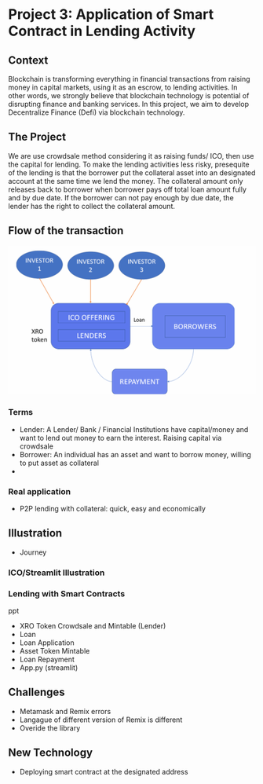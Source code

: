 # Project 3: Application of Smart Contract in Lending Activity

## Context

Blockchain is transforming everything in financial transactions from raising money in capital markets, using it as an escrow, to lending activities. In other words, we strongly believe that blockchain technology is potential of disrupting finance and banking services. In this project, we aim to develop Decentralize Finance (Defi) via blockchain technology. 

## The Project

We are use crowdsale method considering it as raising funds/ ICO, then use the capital for lending. To make the lending activities less risky, presequite of the lending is that the borrower put the collateral asset into an designated account at the same time we lend the money. The collateral amount only releases back to borrower when borrower pays off total loan amount fully and by due date. If the borrower can not pay enough by due date, the lender has the right to collect the collateral amount. 


## Flow of the transaction 


![alt=""](nimai/loan.png)


### Terms 
- Lender: A Lender/ Bank / Financial Institutions have capital/money and want to lend out money to earn the interest. Raising capital via crowdsale
- Borrower: An individual has an asset and want to borrow money, willing to put asset as collateral
-
### Real application
- P2P lending with collateral: quick, easy and economically 

## Illustration

- Journey

### ICO/Streamlit Illustration
### Lending with Smart Contracts 
ppt 

- XRO Token Crowdsale and Mintable (Lender)
- Loan
- Loan Application
- Asset Token Mintable
- Loan Repayment
- App.py (streamlit)

## Challenges

- Metamask and Remix errors 
- Langague of different version of Remix is different
- Overide the library


## New Technology 
* Deploying smart contract at the designated address

